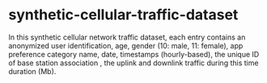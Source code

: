 # synthetic-cellular-traffic-dataset
In this synthetic cellular network traffic dataset, each entry contains an anonymized user identification, age, gender (10: male, 11: female), app preference category name, date, timestamps (hourly-based), the unique ID of base station association , the uplink and downlink traffic during this time duration (Mb).
